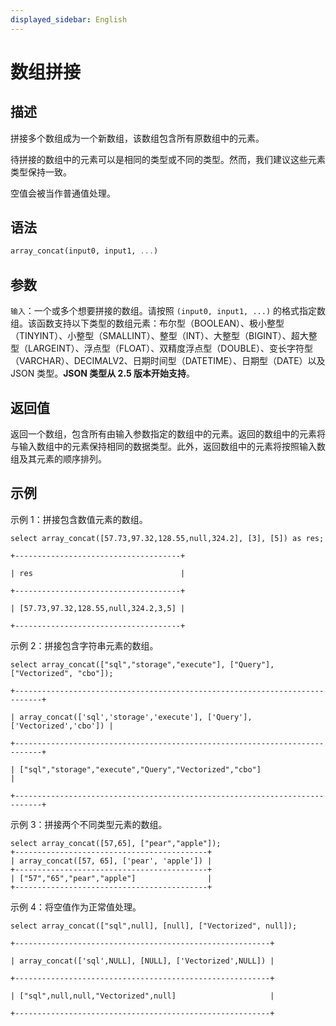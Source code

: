 ```yaml
---
displayed_sidebar: English
---
```


# 数组拼接

## 描述

拼接多个数组成为一个新数组，该数组包含所有原数组中的元素。

待拼接的数组中的元素可以是相同的类型或不同的类型。然而，我们建议这些元素类型保持一致。

空值会被当作普通值处理。

## 语法

```Haskell
array_concat(input0, input1, ...)
```

## 参数

`输入`：一个或多个想要拼接的数组。请按照 `(input0, input1, ...)` 的格式指定数组。该函数支持以下类型的数组元素：布尔型（BOOLEAN）、极小整型（TINYINT）、小整型（SMALLINT）、整型（INT）、大整型（BIGINT）、超大整型（LARGEINT）、浮点型（FLOAT）、双精度浮点型（DOUBLE）、变长字符型（VARCHAR）、DECIMALV2、日期时间型（DATETIME）、日期型（DATE）以及 JSON 类型。**JSON 类型从 2.5 版本开始支持**。

## 返回值

返回一个数组，包含所有由输入参数指定的数组中的元素。返回的数组中的元素将与输入数组中的元素保持相同的数据类型。此外，返回数组中的元素将按照输入数组及其元素的顺序排列。

## 示例

示例 1：拼接包含数值元素的数组。

```plaintext
select array_concat([57.73,97.32,128.55,null,324.2], [3], [5]) as res;

+-------------------------------------+

| res                                 |

+-------------------------------------+

| [57.73,97.32,128.55,null,324.2,3,5] |

+-------------------------------------+
```

示例 2：拼接包含字符串元素的数组。

```plaintext
select array_concat(["sql","storage","execute"], ["Query"], ["Vectorized", "cbo"]);

+----------------------------------------------------------------------------+

| array_concat(['sql','storage','execute'], ['Query'], ['Vectorized','cbo']) |

+----------------------------------------------------------------------------+

| ["sql","storage","execute","Query","Vectorized","cbo"]                     |

+----------------------------------------------------------------------------+
```

示例 3：拼接两个不同类型元素的数组。

```plaintext
select array_concat([57,65], ["pear","apple"]);
+-------------------------------------------+
| array_concat([57, 65], ['pear', 'apple']) |
+-------------------------------------------+
| ["57","65","pear","apple"]                |
+-------------------------------------------+
```

示例 4：将空值作为正常值处理。

```plaintext
select array_concat(["sql",null], [null], ["Vectorized", null]);

+---------------------------------------------------------+

| array_concat(['sql',NULL], [NULL], ['Vectorized',NULL]) |

+---------------------------------------------------------+

| ["sql",null,null,"Vectorized",null]                     |

+---------------------------------------------------------+
```

